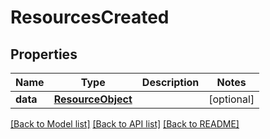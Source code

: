 # ResourcesCreated

## Properties
Name | Type | Description | Notes
------------ | ------------- | ------------- | -------------
**data** | [**ResourceObject**](ResourceObject.md) |  | [optional] 

[[Back to Model list]](../README.md#documentation-for-models) [[Back to API list]](../README.md#documentation-for-api-endpoints) [[Back to README]](../README.md)


